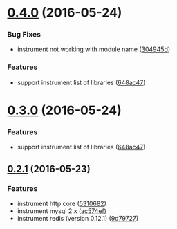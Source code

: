 <a name="0.4.0"></a>
# [0.4.0](https://github.com/cattail/node-trail-agent/compare/v0.2.1...v0.4.0) (2016-05-24)


### Bug Fixes

* instrument not working with module name ([304945d](https://github.com/cattail/node-trail-agent/commit/304945d))


### Features

* support instrument list of libraries ([648ac47](https://github.com/cattail/node-trail-agent/commit/648ac47))



<a name="0.3.0"></a>
# [0.3.0](https://github.com/cattail/node-trail-agent/compare/v0.2.1...v0.3.0) (2016-05-24)


### Features

* support instrument list of libraries ([648ac47](https://github.com/cattail/node-trail-agent/commit/648ac47))



<a name="0.2.1"></a>
## [0.2.1](https://github.com/cattail/node-trail-agent/compare/v0.1.0...v0.2.1) (2016-05-23)


### Features

* instrument http core ([5310682](https://github.com/cattail/node-trail-agent/commit/5310682))
* instrument mysql 2.x ([ac574ef](https://github.com/cattail/node-trail-agent/commit/ac574ef))
* instrument redis (version 0.12.1) ([9d79727](https://github.com/cattail/node-trail-agent/commit/9d79727))



